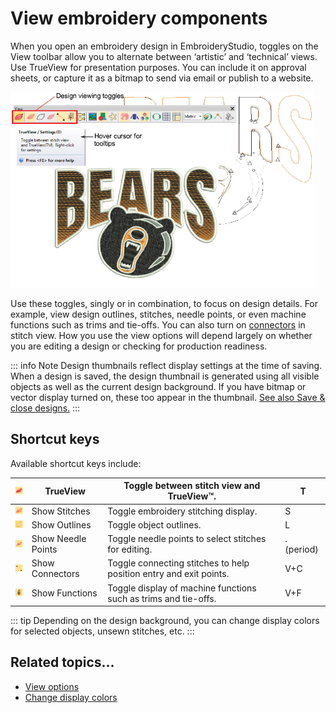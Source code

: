 # View embroidery components

When you open an embroidery design in EmbroideryStudio, toggles on the View toolbar allow you to alternate between ‘artistic’ and ‘technical’ views. Use TrueView for presentation purposes. You can include it on approval sheets, or capture it as a bitmap to send via email or publish to a website.

![view00002.png](assets/view00002.png)

Use these toggles, singly or in combination, to focus on design details. For example, view design outlines, stitches, needle points, or even machine functions such as trims and tie-offs. You can also turn on [connectors](../../glossary/glossary#connectors) in stitch view. How you use the view options will depend largely on whether you are editing a design or checking for production readiness.

::: info Note
Design thumbnails reflect display settings at the time of saving. When a design is saved, the design thumbnail is generated using all visible objects as well as the current design background. If you have bitmap or vector display turned on, these too appear in the thumbnail. [See also Save & close designs.](../basics/Save_close_designs)
:::

## Shortcut keys

Available shortcut keys include:

| ![TrueView.png](assets/TrueView.png)                 | TrueView           | Toggle between stitch view and TrueView™.                         | T          |
| ---------------------------------------------------- | ------------------ | ------------------------------------------------------------------ | ---------- |
| ![ShowStitches.png](assets/ShowStitches.png)         | Show Stitches      | Toggle embroidery stitching display.                               | S          |
| ![ShowOutlines.png](assets/ShowOutlines.png)         | Show Outlines      | Toggle object outlines.                                            | L          |
| ![ShowNeedlePoints.png](assets/ShowNeedlePoints.png) | Show Needle Points | Toggle needle points to select stitches for editing.               | . (period) |
| ![ShowConnectors.png](assets/ShowConnectors.png)     | Show Connectors    | Toggle connecting stitches to help position entry and exit points. | V+C        |
| ![ShowFunctions.png](assets/ShowFunctions.png)       | Show Functions     | Toggle display of machine functions such as trims and tie-offs.    | V+F        |

::: tip
Depending on the design background, you can change display colors for selected objects, unsewn stitches, etc.
:::

## Related topics...

- [View options](../../Setup/settings/View_options)
- [Change display colors](Change_display_colors)
